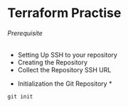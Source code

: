 # Terraform Practise

###### Prerequisite
- Setting Up SSH to your repository
- Creating the Repository
- Collect the Repository SSH URL

* Initialization the Git Repository *

```
git init
```
